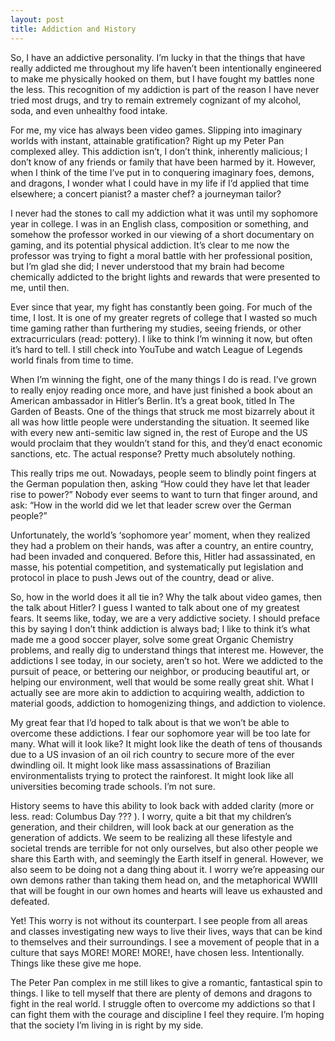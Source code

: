 ```yaml
--- 
layout: post
title: Addiction and History
---
```


So, I have an addictive personality. I’m lucky in that the things that have really addicted me throughout my life haven’t been intentionally engineered to make me physically hooked on them, but I have fought my battles none the less. This recognition of my addiction is part of the reason I have never tried most drugs, and try to remain extremely cognizant of my alcohol, soda, and even unhealthy food intake.

For me, my vice has always been video games. Slipping into imaginary worlds with instant, attainable gratification? Right up my Peter Pan complexed alley. This addiction isn’t, I don’t think, inherently malicious; I don’t know of any friends or family that have been harmed by it. However, when I think of the time I’ve put in to conquering imaginary foes, demons, and dragons, I wonder what I could have in my life if I’d applied that time elsewhere; a concert pianist? a master chef? a journeyman tailor?

I never had the stones to call my addiction what it was until my sophomore year in college. I was in an English class, composition or something, and somehow the professor worked in our viewing of a short documentary on gaming, and its potential physical addiction. It’s clear to me now the professor was trying to fight a moral battle with her professional position, but I’m glad she did; I never understood that my brain had become chemically addicted to the bright lights and rewards that were presented to me, until then.

Ever since that year, my fight has constantly been going. For much of the time, I lost. It is one of my greater regrets of college that I wasted so much time gaming rather than furthering my studies, seeing friends, or other extracurriculars (read: pottery). I like to think I’m winning it now, but often it’s hard to tell. I still check into YouTube and watch League of Legends world finals from time to time.

When I’m winning the fight, one of the many things I do is read. I’ve grown to really enjoy reading once more, and have just finished a book about an American ambassador in Hitler’s Berlin. It’s a great book, titled In The Garden of Beasts. One of the things that struck me most bizarrely about it all was how little people were understanding the situation. It seemed like with every new anti-semitic law signed in, the rest of Europe and the US would proclaim that they wouldn’t stand for this, and they’d enact economic sanctions, etc. The actual response? Pretty much absolutely nothing.

This really trips me out. Nowadays, people seem to blindly point fingers at the German population then, asking “How could they have let that leader rise to power?” Nobody ever seems to want to turn that finger around, and ask: “How in the world did we let that leader screw over the German people?”

Unfortunately, the world’s ‘sophomore year’ moment, when they realized they had a problem on their hands, was after a country, an entire country, had been invaded and conquered. Before this, Hitler had assassinated, en masse, his potential competition, and systematically put legislation and protocol in place to push Jews out of the country, dead or alive.

So, how in the world does it all tie in? Why the talk about video games, then the talk about Hitler? I guess I wanted to talk about one of my greatest fears. It seems like, today, we are a very addictive society. I should preface this by saying I don’t think addiction is always bad; I like to think it’s what made me a good soccer player, solve some great Organic Chemistry problems, and really dig to understand things that interest me. However, the addictions I see today, in our society, aren’t so hot. Were we addicted to the pursuit of peace, or bettering our neighbor, or producing beautiful art, or helping our environment, well that would be some really great shit. What I actually see are more akin to addiction to acquiring wealth, addiction to material goods, addiction to homogenizing things, and addiction to violence.

My great fear that I’d hoped to talk about is that we won’t be able to overcome these addictions. I fear our sophomore year will be too late for many. What will it look like? It might look like the death of tens of thousands due to a US invasion of an oil rich country to secure more of the ever dwindling oil. It might look like mass assassinations of Brazilian environmentalists trying to protect the rainforest. It might look like all universities becoming trade schools. I’m not sure.

History seems to have this ability to look back with added clarity (more or less. read: Columbus Day ??? ). I worry, quite a bit that my children’s generation, and their children, will look back at our generation as the generation of addicts. We seem to be realizing all these lifestyle and societal trends are terrible for not only ourselves, but also other people we share this Earth with, and seemingly the Earth itself in general. However, we also seem to be doing not a dang thing about it. I worry we’re appeasing our own demons rather than taking them head on, and the metaphorical WWIII that will be fought in our own homes and hearts will leave us exhausted and defeated.

Yet! This worry is not without its counterpart. I see people from all areas and classes investigating new ways to live their lives, ways that can be kind to themselves and their surroundings. I see a movement of people that in a culture that says MORE! MORE! MORE!, have chosen less. Intentionally. Things like these give me hope.

The Peter Pan complex in me still likes to give a romantic, fantastical spin to things. I like to tell myself that there are plenty of demons and dragons to fight in the real world. I struggle often to overcome my addictions so that I can fight them with the courage and discipline I feel they require. I’m hoping that the society I’m living in is right by my side.